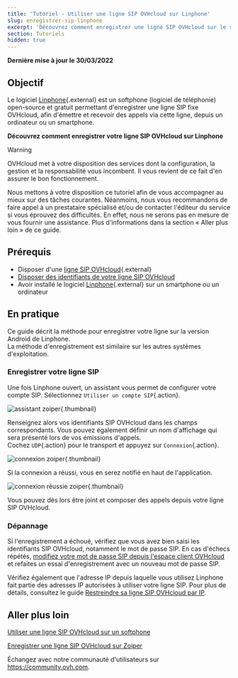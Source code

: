 ```yaml
---
title: 'Tutoriel - Utiliser une ligne SIP OVHcloud sur Linphone'
slug: enregistrer-sip-linphone
excerpt: 'Découvrez comment enregistrer une ligne SIP OVHcloud sur le softphone Linphone'
section: Tutoriels
hidden: true
---
```


**Dernière mise à jour le 30/03/2022**

## Objectif

Le logiciel [Linphone](https://www.linphone.org/){.external} est un softphone (logiciel de téléphonie) open-source et gratuit permettant d'enregistrer une ligne SIP fixe OVHcloud, afin d'émettre et recevoir des appels via cette ligne, depuis un ordinateur ou un smartphone.

**Découvrez comment enregistrer votre ligne SIP OVHcloud sur Linphone**

> [!warning]
>
> OVHcloud met à votre disposition des services dont la configuration, la gestion et la responsabilité vous incombent. Il vous revient de ce fait d'en assurer le bon fonctionnement.
> 
> Nous mettons à votre disposition ce tutoriel afin de vous accompagner au mieux sur des tâches courantes. Néanmoins, nous vous recommandons de faire appel à un prestataire spécialisé et/ou de contacter l'éditeur du service si vous éprouvez des difficultés. En effet, nous ne serons pas en mesure de vous fournir une assistance. Plus d'informations dans la section « Aller plus loin » de ce guide.
> 

## Prérequis

- Disposer d'une [ligne SIP OVHcloud](https://www.ovhtelecom.fr/telephonie/voip/){.external}
- [Disposer des identifiants de votre ligne SIP OVHcloud](../enregistrer-ligne-sip-softphone)
- Avoir installé le logiciel [Linphone](https://www.linphone.org/){.external} sur un smartphone ou un ordinateur

## En pratique

Ce guide décrit la méthode pour enregistrer votre ligne sur la version Android de Linphone.
<br>La méthode d'enregistrement est similaire sur les autres systèmes d'exploitation.

### Enregistrer votre ligne SIP

Une fois Linphone ouvert, un assistant vous permet de configurer votre compte SIP. Sélectionnez `Utiliser un compte SIP`{.action}.

![assistant zoiper](images/linphone01.png){.thumbnail}

Renseignez alors vos identifiants SIP OVHcloud dans les champs correspondants. Vous pouvez également définir un nom d'affichage qui sera présenté lors de vos émissions d'appels.<br>
Cochez `UDP`{.action} pour le transport et appuyez sur `Connexion`{.action}.

![connexion zoiper](images/linphone02.png){.thumbnail}

Si la connexion a réussi, vous en serez notifié en haut de l'application. 

![connexion réussie zoiper](images/linphone03.png){.thumbnail}

Vous pouvez dès lors être joint et composer des appels depuis votre ligne SIP OVHcloud.

### Dépannage

Si l'enregistrement a échoué, vérifiez que vous avez bien saisi les identifiants SIP OVHcloud, notamment le mot de passe SIP. En cas d'échecs répétés, [modifiez votre mot de passe SIP depuis l'espace client OVHcloud](https://docs.ovh.com/fr/voip/modifier-mot-de-passe-ligne-sip/) et refaites un essai d'enregistrement avec un nouveau mot de passe SIP.

Vérifiez également que l'adresse IP depuis laquelle vous utilisez Linphone fait partie des adresses IP autorisées à utiliser votre ligne SIP. Pour plus de détails, consultez le guide [Restreindre sa ligne SIP OVHcloud par IP](https://docs.ovh.com/fr/voip/restreindre-ligne-sip-par-ip/).

## Aller plus loin

[Utiliser une ligne SIP OVHcloud sur un softphone](../enregistrer-ligne-sip-softphone)

[Enregistrer une ligne SIP OVHcloud sur Zoiper](../enregistrer-ligne-sip-zoiper)

Échangez avec notre communauté d'utilisateurs sur <https://community.ovh.com>.
